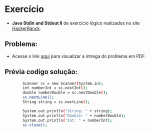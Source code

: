 # Exercício

- **Java Stdin and Stdout II** de exercício lógico realizados no site [HackerRanck](https://www.hackerrank.com/josecarloscjj).

## Problema:

- Acesse o link [aqui](https://hackerrank-challenge-pdfs.s3.amazonaws.com/9458-java-stdin-stdout-English?AWSAccessKeyId=AKIAR6O7GJNX5DNFO3PV&Expires=1667599850&Signature=pSKYAH0Ob2%2B6Uvx7t7TkPephTL8%3D&response-content-disposition=inline%3B%20filename%3Djava-stdin-stdout-English.pdf&response-content-type=application%2Fpdf) para visualizar a intrega do problema em PDF.

## Prévia codigo solução: 

```bash 
        Scanner sc = new Scanner(System.in);
        int numberInt = sc.nextInt();
        double numberDouble = sc.nextDouble();
        sc.nextLine();
        String string = sc.nextLine();

        System.out.println("String: " + string);
        System.out.println("Double: " + numberDouble);
        System.out.println("Int: " + numberInt);
        sc.close();
```


